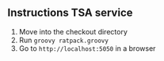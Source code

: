 ## Instructions TSA service

1. Move into the checkout directory
2. Run `groovy ratpack.groovy`
3. Go to `http://localhost:5050` in a browser
